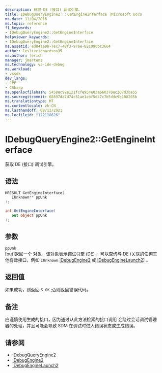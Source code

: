 ```yaml
---
description: 获取 DE (接口) 调试引擎。
title: IDebugQueryEngine2：：GetEngineInterface |Microsoft Docs
ms.date: 11/04/2016
ms.topic: reference
f1_keywords:
- IDebugQueryEngine2::GetEngineInterface
helpviewer_keywords:
- IDebugQueryEngine2::GetEngineInterface
ms.assetid: ed84aa98-7ec7-48f3-97ae-821090bc3664
author: leslierichardson95
ms.author: lerich
manager: jmartens
ms.technology: vs-ide-debug
ms.workload:
- vssdk
dev_langs:
- CPP
- CSharp
ms.openlocfilehash: 5458ec92e121fcfe954e03a660370ec207d3ba55
ms.sourcegitcommit: 68897da7d74c31ae1ebf5d47c7b5ddc9b108265b
ms.translationtype: MT
ms.contentlocale: zh-CN
ms.lasthandoff: 08/13/2021
ms.locfileid: "122118626"
---
```

# <a name="idebugqueryengine2getengineinterface"></a>IDebugQueryEngine2::GetEngineInterface
获取 DE (接口) 调试引擎。

## <a name="syntax"></a>语法

```cpp
HRESULT GetEngineInterface( 
   IUnknown** ppUnk
);
```

```csharp
int GetEngineInterface( 
   out object ppUnk
);
```

## <a name="parameters"></a>参数
`ppUnk`\
[out]返回一个 对象，该对象表示调试引擎 (DE) ，可以查询与 DE (关联的任何其他有效接口，例如 `IUnknown` [IDebugEngine2](../../../extensibility/debugger/reference/idebugengine2.md) 或 [IDebugEngineLaunch2](../../../extensibility/debugger/reference/idebugenginelaunch2.md)) 。

## <a name="return-value"></a>返回值
 如果成功，则返回 `S_OK` ;否则返回错误代码。

## <a name="remarks"></a>备注
 应谨慎使用生成的接口，因为通过从此方法检索的接口调用 会绕过会话调试管理器的处理，并且可能会导致 SDM 在调试时进入错误状态或生成错误。

## <a name="see-also"></a>请参阅
- [IDebugQueryEngine2](../../../extensibility/debugger/reference/idebugqueryengine2.md)
- [IDebugEngine2](../../../extensibility/debugger/reference/idebugengine2.md)
- [IDebugEngineLaunch2](../../../extensibility/debugger/reference/idebugenginelaunch2.md)
